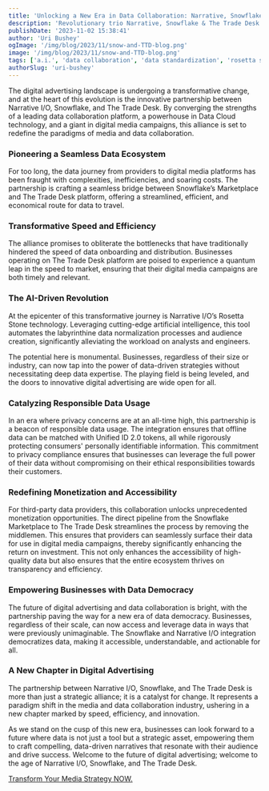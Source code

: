 ```yaml
---
title: 'Unlocking a New Era in Data Collaboration: Narrative, Snowflake, and The Trade Desk'
description: 'Revolutionary trio Narrative, Snowflake & The Trade Desk: Accelerating data flow, eliminating bottlenecks in digital ads.'
publishDate: '2023-11-02 15:38:41'
author: 'Uri Bushey'
ogImage: '/img/blog/2023/11/snow-and-TTD-blog.png'
image: '/img/blog/2023/11/snow-and-TTD-blog.png'
tags: ['a.i.', 'data collaboration', 'data standardization', 'rosetta stone']
authorSlug: 'uri-bushey'
---
```

The digital advertising landscape is undergoing a transformative change, and at the heart of this evolution is the innovative partnership between Narrative I/O, Snowflake, and The Trade Desk. By converging the strengths of a leading data collaboration platform, a powerhouse in Data Cloud technology, and a giant in digital media campaigns, this alliance is set to redefine the paradigms of media and data collaboration.  

### Pioneering a Seamless Data Ecosystem  

For too long, the data journey from providers to digital media platforms has been fraught with complexities, inefficiencies, and soaring costs. The partnership is crafting a seamless bridge between Snowflake’s Marketplace and The Trade Desk platform, offering a streamlined, efficient, and economical route for data to travel.  

### Transformative Speed and Efficiency  

The alliance promises to obliterate the bottlenecks that have traditionally hindered the speed of data onboarding and distribution. Businesses operating on The Trade Desk platform are poised to experience a quantum leap in the speed to market, ensuring that their digital media campaigns are both timely and relevant.  

### The AI-Driven Revolution  

At the epicenter of this transformative journey is Narrative I/O’s Rosetta Stone technology. Leveraging cutting-edge artificial intelligence, this tool automates the labyrinthine data normalization processes and audience creation, significantly alleviating the workload on analysts and engineers.  
  
The potential here is monumental. Businesses, regardless of their size or industry, can now tap into the power of data-driven strategies without necessitating deep data expertise. The playing field is being leveled, and the doors to innovative digital advertising are wide open for all.  

### Catalyzing Responsible Data Usage  

In an era where privacy concerns are at an all-time high, this partnership is a beacon of responsible data usage. The integration ensures that offline data can be matched with Unified ID 2.0 tokens, all while rigorously protecting consumers' personally identifiable information. This commitment to privacy compliance ensures that businesses can leverage the full power of their data without compromising on their ethical responsibilities towards their customers.  

### Redefining Monetization and Accessibility  

For third-party data providers, this collaboration unlocks unprecedented monetization opportunities. The direct pipeline from the Snowflake Marketplace to The Trade Desk streamlines the process by removing the middlemen. This ensures that providers can seamlessly surface their data for use in digital media campaigns, thereby significantly enhancing the return on investment. This not only enhances the accessibility of high-quality data but also ensures that the entire ecosystem thrives on transparency and efficiency.  

### Empowering Businesses with Data Democracy  

The future of digital advertising and data collaboration is bright, with the partnership paving the way for a new era of data democracy. Businesses, regardless of their scale, can now access and leverage data in ways that were previously unimaginable. The Snowflake and Narrative I/O integration democratizes data, making it accessible, understandable, and actionable for all.

### A New Chapter in Digital Advertising  

The partnership between Narrative I/O, Snowflake, and The Trade Desk is more than just a strategic alliance; it is a catalyst for change. It represents a paradigm shift in the media and data collaboration industry, ushering in a new chapter marked by speed, efficiency, and innovation.  
  
As we stand on the cusp of this new era, businesses can look forward to a future where data is not just a tool but a strategic asset, empowering them to craft compelling, data-driven narratives that resonate with their audience and drive success. Welcome to the future of digital advertising; welcome to the age of Narrative I/O, Snowflake, and The Trade Desk.  

[Transform Your Media Strategy NOW.](/contact)
